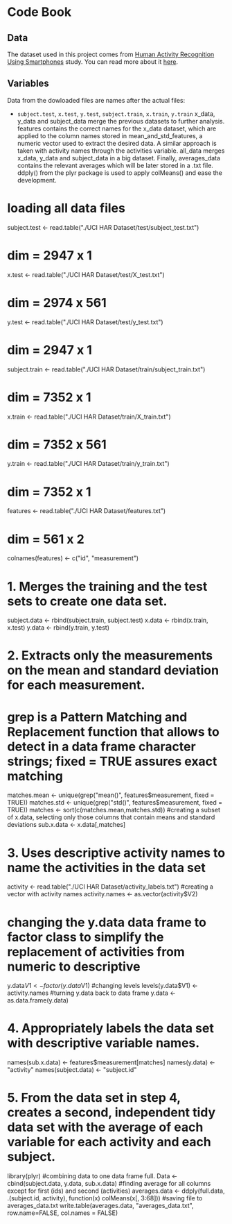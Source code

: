 # Code Book
## Data
The dataset used in this project comes from [Human Activity Recognition Using Smartphones](http://archive.ics.uci.edu/ml/datasets/Human+Activity+Recognition+Using+Smartphones) study. You can read more about it [here](http://www.insideactivitytracking.com/data-science-activity-tracking-and-the-battle-for-the-worlds-top-sports-brand/).

## Variables
Data from the dowloaded files are names after the actual files:
* `subject.test`, `x.test`, `y.test`,  `subject.train`, `x.train`, `y.train`
x_data, y_data and subject_data merge the previous datasets to further analysis.
features contains the correct names for the x_data dataset, which are applied to the column names stored in mean_and_std_features, a numeric vector used to extract the desired data.
A similar approach is taken with activity names through the activities variable.
all_data merges x_data, y_data and subject_data in a big dataset.
Finally, averages_data contains the relevant averages which will be later stored in a .txt file. ddply() from the plyr package is used to apply colMeans() and ease the development.


# loading all data files
subject.test <- read.table("./UCI HAR Dataset/test/subject_test.txt")
# dim = 2947 x 1
x.test <- read.table("./UCI HAR Dataset/test/X_test.txt")
# dim = 2974 x 561
y.test <- read.table("./UCI HAR Dataset/test/y_test.txt")
# dim = 2947 x 1

subject.train <- read.table("./UCI HAR Dataset/train/subject_train.txt")
# dim = 7352 x 1 
x.train <- read.table("./UCI HAR Dataset/train/X_train.txt")
# dim = 7352 x 561
y.train <- read.table("./UCI HAR Dataset/train/y_train.txt")
# dim = 7352 x 1

features <- read.table("./UCI HAR Dataset/features.txt")
# dim = 561 x 2
colnames(features) <- c("id", "measurement")


# 1. Merges the training and the test sets to create one data set.
subject.data <- rbind(subject.train, subject.test)
x.data <- rbind(x.train, x.test)
y.data <- rbind(y.train, y.test)

# 2. Extracts only the measurements on the mean and standard deviation for each measurement. 
# grep is a Pattern Matching and Replacement function that allows to detect in a data frame character strings; fixed = TRUE assures exact matching
matches.mean <- unique(grep("mean()", features$measurement, fixed = TRUE))
matches.std <- unique(grep("std()", features$measurement, fixed = TRUE))
matches <- sort(c(matches.mean,matches.std))
#creating a subset of x.data, selecting only those columns that contain means and standard deviations
sub.x.data <- x.data[,matches]

# 3. Uses descriptive activity names to name the activities in the data set
activity <- read.table("./UCI HAR Dataset/activity_labels.txt")
#creating a vector with activity names
activity.names <- as.vector(activity$V2)
# changing the y.data data frame to factor class to simplify the replacement of activities from numeric to descriptive
y.data$V1 <- factor(y.data$V1)
#changing levels
levels(y.data$V1) <- activity.names
#turning y.data back to data frame
y.data <- as.data.frame(y.data)

# 4. Appropriately labels the data set with descriptive variable names.
names(sub.x.data) <- features$measurement[matches]
names(y.data) <- "activity"
names(subject.data) <- "subject.id"

# 5. From the data set in step 4, creates a second, independent tidy data set with the average of each variable for each activity and each subject.
library(plyr)
#combining data to one data frame
full. Data <- cbind(subject.data, y.data, sub.x.data)
#finding average for all columns except for first (ids) and second (activities)
averages.data <- ddply(full.data, .(subject.id, activity), function(x) colMeans(x[, 3:68]))
#saving file to averages_data.txt
write.table(averages.data, "averages_data.txt", row.name=FALSE, col.names = FALSE)

